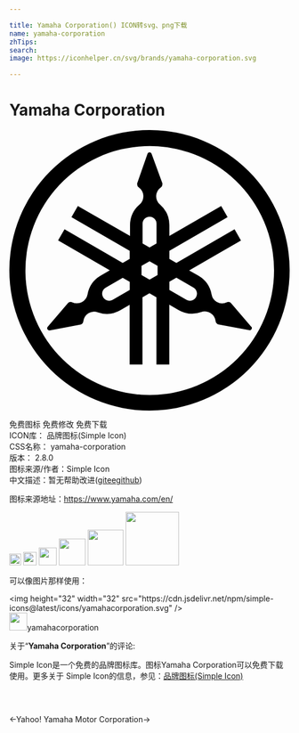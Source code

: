```yaml
---

title: Yamaha Corporation() ICON转svg、png下载
name: yamaha-corporation
zhTips: 
search: 
image: https://iconhelper.cn/svg/brands/yamaha-corporation.svg

---
```


# Yamaha Corporation  <small style="font-size: 60%;font-weight: 100"></small>

<div id="svg" class="svg-wrap">
<svg role="img" xmlns="http://www.w3.org/2000/svg" viewBox="0 0 24 24"><title>Yamaha Corporation icon</title><path d="M12 0a12 12 0 1012 12A12 12 0 0012 0zm-.412 1.377A10.648 10.648 0 0122.664 12 10.648 10.648 0 0112 22.664a10.648 10.648 0 01-.412-21.287zM12 1.9a.184.184 0 00-.172.131l-.883 2.526a.39.39 0 000 .097.3.3 0 00.133.25.926.926 0 01.074 1.465 2.345 2.345 0 00-.82 1.79v.903L5.865 6.498l-.547.953 4.987 2.877v.692l-.602.347-4.978-2.88-.551.954L8.602 12l-.782.45a2.345 2.345 0 00-1.127 1.616.93.93 0 01-1.312.668.293.293 0 00-.277 0 .324.324 0 00-.079.063l-1.742 2.037a.188.188 0 00.176.305l2.633-.493a.36.36 0 00.09-.035.3.3 0 00.152-.238.926.926 0 011.232-.781 2.345 2.345 0 001.954-.184l.78-.451v5.104h1.098v-5.756l.598-.344.598.344v5.756h1.1v-5.123l.78.45a2.345 2.345 0 001.954.184.926.926 0 011.234.782.285.285 0 00.149.238.36.36 0 00.09.035l2.634.492a.184.184 0 00.176-.305l.004.02-1.744-2.037a.39.39 0 00-.075-.063.3.3 0 00-.28 0 .938.938 0 01-.864-.035.93.93 0 01-.434-.633 2.368 2.368 0 00-1.14-1.609l-.782-.45 4.436-2.558-.549-.955-4.98 2.873-.602-.347v-.692l4.985-2.877-.547-.953L13.7 9.062v-.904a2.345 2.345 0 00-.803-1.789.922.922 0 01.079-1.465.309.309 0 00.128-.25.27.27 0 000-.097L12.18 2.03a.184.184 0 00-.18-.13zm.021 5.512a.598.598 0 01.58.598V9.7l-.597.347-.598-.348V8.01a.598.598 0 01.615-.597zm-.017 3.818l.687.391v.781l-.687.391-.688-.39v-.782zm2.299 1.403l1.46.847a.598.598 0 01.223.817v.004a.602.602 0 01-.82.219l-1.465-.844v-.696zm-4.596.004l.602.347v.692l-1.465.844a.598.598 0 11-.598-1.036z"/></svg>
</div>
<detail full-name='yamaha-corporation'></detail>

<div class="detail-page">
<p>
<span><span class="badge-success badge">免费图标</span> <span class="badge-success badge">免费修改</span>  <span class="badge-success badge">免费下载</span> </span>
<br/>
<span>
ICON库：
<span class="badge-secondary badge">品牌图标(Simple Icon)</span> 
</span>
<br/>
<span>
CSS名称：
<span class="badge-secondary badge">yamaha-corporation</span> 
</span>

<br/>
<span>
版本：
<span class="badge-secondary badge">2.8.0</span> 
</span>
<br/>
<span>图标来源/作者：<span class="badge-light badge">Simple Icon</span></span> 
<br/>
<span class="zh-detail">中文描述：暂无<span class="help-link"><span>帮助改进</span>(<a href="https://gitee.com/liuwave/icon-helper/edit/master/json/brands/yamaha-corporation.json" target="_blank" rel="noopener noreferrer">gitee</a><a href="https://github.com/liuwave/icon-helper/edit/master/json/brands/yamaha-corporation.json" target="_blank" rel="noopener noreferrer">github</a></span>)</span><br/>
</p>
</div><div class="description description alert alert-light"><p>图标来源地址：<a href="https://www.yamaha.com/en/" target="_blank" rel="noopener noreferrer">https://www.yamaha.com/en/</a></p></div>
<div class="alert alert-dark">
<img height="21" width="21" src="https://cdn.jsdelivr.net/npm/simple-icons@latest/icons/yamahacorporation.svg" />
<img height="24" width="24" src="https://cdn.jsdelivr.net/npm/simple-icons@latest/icons/yamahacorporation.svg" />
<img height="32" width="32" src="https://cdn.jsdelivr.net/npm/simple-icons@latest/icons/yamahacorporation.svg" />
<img height="48" width="48" src="https://cdn.jsdelivr.net/npm/simple-icons@latest/icons/yamahacorporation.svg" />
<img height="64" width="64" src="https://cdn.jsdelivr.net/npm/simple-icons@latest/icons/yamahacorporation.svg" />
<img height="96" width="96" src="https://cdn.jsdelivr.net/npm/simple-icons@latest/icons/yamahacorporation.svg" />

</div>
<div>
  <p>可以像图片那样使用：    
  </p>
  <div class="alert alert-primary" style="font-size: 14px">
    &lt;img height="32" width="32" src="https://cdn.jsdelivr.net/npm/simple-icons@latest/icons/yamahacorporation.svg" /&gt;
    <copy-btn content='<img height="32" width="32" src="https://cdn.jsdelivr.net/npm/simple-icons@latest/icons/yamahacorporation.svg" />'></copy-btn>
  </div>
  <div class="alert alert-secondary">
    <img height="32" width="32" src="https://cdn.jsdelivr.net/npm/simple-icons@latest/icons/yamahacorporation.svg" />yamahacorporation
    <copy-btn content="yamahacorporation" btn-title="复制图标名称"></copy-btn>
  </div>
</div>
<div class="icon-detail__container">
<p>关于“<b>Yamaha Corporation</b>”的评论:</p>
</div>
<Vssue title="关于“Yamaha Corporation”的评论" />
<div><p>Simple Icon是一个免费的品牌图标库。图标Yamaha Corporation可以免费下载使用。更多关于  Simple Icon的信息，参见：<a target="_blank" href="https://iconhelper.cn/brands.html">品牌图标(Simple Icon)</a>
</p></div>


<div style="padding:2rem 0 " class="page-nav"><p class="inner"><span class="prev">←<router-link to="/icon/yahoo-.html">Yahoo!</router-link></span> <span class="next"><router-link to="/icon/yamaha-motor-corporation.html">Yamaha Motor Corporation</router-link>→</span></p></div>
